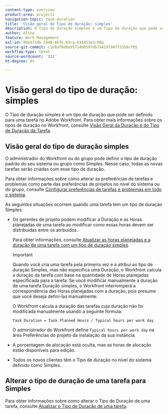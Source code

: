 ```yaml
---
content-type: overview
product-area: projects
navigation-topic: task-duration
title: 'Visão geral do tipo de duração: simples'
description: O Tipo de duração simples é um Tipo de duração que pode ser definido para uma tarefa no Adobe Workfront.
author: Alina
feature: Work Management
exl-id: 9bb472db-1448-467e-93ca-611453e1c00a
source-git-commit: c1b8af0d8a95714bb597db7a429794773358cf05
workflow-type: tm+mt
source-wordcount: '322'
ht-degree: 0%

---
```


# Visão geral do tipo de duração: simples

<!-- Audited: 5/2025 -->

O Tipo de duração simples é um tipo de duração que pode ser definido para uma tarefa no Adobe Workfront. Para obter mais informações sobre os tipos de duração no Workfront, consulte [Visão Geral da Duração e do Tipo de Duração da Tarefa](../../../manage-work/tasks/taskdurtn/task-duration-and-duration-type.md).

## Visão geral do tipo de duração simples

O administrador do Workfront ou do grupo pode definir o tipo de duração padrão do seu sistema ou grupo como Simples. Nesse caso, todas as novas tarefas serão criadas com esse tipo de duração.

Para obter informações sobre como alterar as preferências de tarefas e problemas como parte das preferências de projetos no nível do sistema ou do grupo, consulte [Configurar preferências de tarefas e problemas em todo o sistema](../../../administration-and-setup/set-up-workfront/configure-system-defaults/set-task-issue-preferences.md).

As seguintes situações ocorrem quando uma tarefa tem um tipo de duração Simples:

* Os gerentes de projeto podem modificar a Duração e as Horas planejadas de uma tarefa ao modificar como essas horas devem ser distribuídas entre os atribuídos.

  Para obter informações, consulte [Atualizar as horas planejadas e a duração de uma tarefa com um tipo de duração simples](../../../manage-work/tasks/taskdurtn/update-planned-hours-duration-for-simple-duration-task.md).

  >[!IMPORTANT]
  >
  >Quando você cria uma tarefa pela primeira vez e a atribui ao tipo de duração Simples, mas não especifica uma Duração, o Workfront calcula a duração da tarefa com base na quantidade de Horas planejadas especificada para a tarefa. Se você modificar manualmente a duração de uma tarefa Duração simples, o Workfront interromperá a correspondência das Horas planejadas com a duração, pois presume que você deseja defini-las manualmente.
  >
  >O Workfront calcula a duração das tarefas cuja duração não foi modificada manualmente usando a seguinte fórmula:
  >
  > `Task Duration = Task Planned Hours / Typical hours per work day`
  >
  >O administrador do Workfront define `Typical hours per work day` na área Preferências do projeto da instalação da sua instância.

* A porcentagem de alocação está oculta, mas as horas de alocação estão disponíveis para edição.
* Todos os novos clientes têm o Tipo de duração no nível do sistema definido como Simples.

## Alterar o tipo de duração de uma tarefa para Simples

Para obter informações sobre como alterar o Tipo de Duração de uma tarefa, consulte [Atualizar o Tipo de Duração de uma tarefa](../../../manage-work/tasks/taskdurtn/update-duration-type-of-task.md).

<!--
<p data-mc-conditions="QuicksilverOrClassic.Draft mode">(NOTE: replaced with new article linked above)</p>
-->

<!--
<ol data-mc-conditions="QuicksilverOrClassic.Draft mode">
<li value="1">Go to a task for which you want to change the Duration Type.</li>
<li value="2"> <p data-mc-conditions="QuicksilverOrClassic.Quicksilver">Click <strong>Task Details</strong> in the left panel, then in the Overview area double click <strong>Duration Type</strong>. </p> </li>
<li value="3"> <p>Select <strong>Simple</strong> from the drop-down menu.</p> </li>
<li value="4">Click <strong>Save</strong> <strong>Changes</strong><strong>.</strong></li>
</ol>
-->
